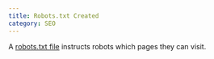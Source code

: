 ```yaml
---
title: Robots.txt Created
category: SEO
---
```

A [robots.txt file](https://moz.com/learn/seo/robotstxt) instructs robots which pages they can visit. 
